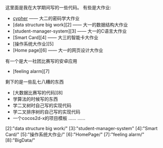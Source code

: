 这里面是我在大学期间写的一些代码。
有些是大作业:
* [cypher][1] —— 大二的密码学大作业
* [data structure big work][2] —— 大一的数据结构大作业
* [student-manager-system][3] —— 大一的C语言大作业
* [Smart Card][4] —— 大三的智能卡大作业
* [操作系统大作业][5]
* [Home page][6] —— 大一的网页设计大作业

有一个是大一社团比赛写的安卓应用
* [feeling alarm][7]

剩下的是一些乱七八糟的东西
* [大数据比赛写的代码][8]
* 学算法的时候写的东西
* 学二叉树时自己写的实现代码
* 学二叉排序树的自己写的实现代码
* 一个cocos2d-x的项目模板
…… ……


[1]:cypher/
[2]:"data structure big work/"
[3]:"student-manager-system"
[4]:"Smart Card/"
[5]:"操作系统大作业/"
[6]:"HomePage/"
[7]:"feeling alarm/"
[8]:"BigData/"
